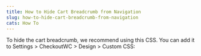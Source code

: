 ```yaml
---
title: How to Hide Cart Breadcrumb from Navigation
slug: how-to-hide-cart-breadcrumb-from-navigation
cats: How To
---
```


<p>To hide the cart breadcrumb, we recommend using this CSS. You can add it to Settings &gt; CheckoutWC &gt; Design &gt; Custom CSS:</p>

